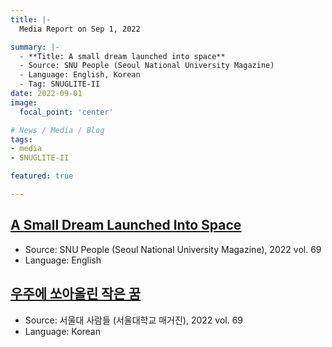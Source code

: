 ```yaml
---
title: |-
  Media Report on Sep 1, 2022

summary: |-
  - **Title: A small dream launched into space**
  - Source: SNU People (Seoul National University Magazine)
  - Language: English, Korean
  - Tag: SNUGLITE-II
date: 2022-09-01
image:
  focal_point: 'center'

# News / Media / Blog
tags: 
- media
- SNUGLITE-II

featured: true

---
```


## [A Small Dream Launched Into Space](https://people.snu.ac.kr/bbs/board.php?bo_table=69_en&sca=Interview&wr_id=3)
- Source: SNU People (Seoul National University Magazine), 2022 vol. 69
- Language: English

## [우주에 쏘아올린 작은 꿈](https://people.snu.ac.kr/bbs/board.php?bo_table=69&sca=%EB%8C%80%ED%99%94%EC%9D%98+%EA%B8%B8&wr_id=4)
- Source: 서울대 사람들 (서울대학교 매거진), 2022 vol. 69
- Language: Korean


